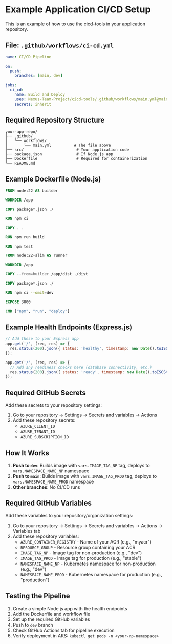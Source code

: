 # Example Application CI/CD Setup

This is an example of how to use the cicd-tools in your application repository.

## File: `.github/workflows/ci-cd.yml`

```yaml
name: CI/CD Pipeline

on:
  push:
    branches: [main, dev]

jobs:
  ci_cd:
    name: Build and Deploy
    uses: Nexus-Team-Project/cicd-tools/.github/workflows/main.yml@main
    secrets: inherit
```

## Required Repository Structure

```
your-app-repo/
├── .github/
│   └── workflows/
│       └── main.yml          # The file above
├── src/                       # Your application code
├── package.json               # If Node.js app
├── Dockerfile                 # Required for containerization
└── README.md
```

## Example Dockerfile (Node.js)

```dockerfile
FROM node:22 AS builder

WORKDIR /app

COPY package*.json ./

RUN npm ci

COPY . .

RUN npm run build

RUN npm test

FROM node:22-slim AS runner

WORKDIR /app

COPY --from=builder /app/dist ./dist

COPY package*.json ./

RUN npm ci --omit=dev

EXPOSE 3000

CMD ["npm", "run", "deploy"]
```

## Example Health Endpoints (Express.js)

```javascript
// Add these to your Express app
app.get('/', (req, res) => {
  res.status(200).json({ status: 'healthy', timestamp: new Date().toISOString() });
});

app.get('/', (req, res) => {
  // Add any readiness checks here (database connectivity, etc.)
  res.status(200).json({ status: 'ready', timestamp: new Date().toISOString() });
});
```

## Required GitHub Secrets

Add these secrets to your repository settings:

1. Go to your repository → Settings → Secrets and variables → Actions
2. Add these repository secrets:
   - `AZURE_CLIENT_ID`
   - `AZURE_TENANT_ID` 
   - `AZURE_SUBSCRIPTION_ID`

## How It Works

1. **Push to `dev`**: Builds image with `vars.IMAGE_TAG_NP` tag, deploys to `vars.NAMESPACE_NAME_NP` namespace
2. **Push to `main`**: Builds image with `vars.IMAGE_TAG_PROD` tag, deploys to `vars.NAMESPACE_NAME_PROD` namespace
3. **Other branches**: No CI/CD runs

## Required GitHub Variables

Add these variables to your repository/organization settings:

1. Go to your repository → Settings → Secrets and variables → Actions → Variables tab
2. Add these repository variables:
   - `AZURE_CONTAINER_REGISTRY` - Name of your ACR (e.g., "myacr")
   - `RESOURCE_GROUP` - Resource group containing your ACR
   - `IMAGE_TAG_NP` - Image tag for non-production (e.g., "dev")
   - `IMAGE_TAG_PROD` - Image tag for production (e.g., "stable")
   - `NAMESPACE_NAME_NP` - Kubernetes namespace for non-production (e.g., "dev")
   - `NAMESPACE_NAME_PROD` - Kubernetes namespace for production (e.g., "production")

## Testing the Pipeline

1. Create a simple Node.js app with the health endpoints
2. Add the Dockerfile and workflow file
3. Set up the required GitHub variables
4. Push to `dev` branch
5. Check GitHub Actions tab for pipeline execution
6. Verify deployment in AKS: `kubectl get pods -n <your-np-namespace>`
